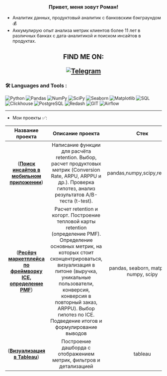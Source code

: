 ### <p align="center">Привет, меня зовут Роман!</p>

* Аналитик данных, продуктовый аналитик с банковским бэкграундом 💰
* Аккумулирую опыт анализа метрик клиентов более 11 лет в различных банках с дата-аналитикой и поиском инсайтов в продуктах.

<h2 align="center">FIND ME ON:
<div align="center">

  <a href="">[![Telegram](https://img.shields.io/badge/-Telegram-27A7E7?style=for-the-badge&logo=telegram)](https://t.me/Roman1991)</a>

</div>

###  🛠️ Languages and Tools :  

![Python](https://img.shields.io/badge/-Python-FFF?style=for-the-badge&logo=python)
![Pandas](https://img.shields.io/badge/Pandas-150458?style=for-the-badge&logo=pandas&logoColor=white)
![NumPy](https://img.shields.io/badge/NumPy-013243?style=for-the-badge&logo=numpy&logoColor=white)
![SciPy](https://img.shields.io/badge/SciPy-005F91?style=for-the-badge&logo=scipy&logoColor=white)
![Seaborn](https://img.shields.io/badge/Seaborn-8DD6F9?style=for-the-badge&logo=seaborn&logoColor=black)
![Matplotlib](https://img.shields.io/badge/Matplotlib-11557C?style=for-the-badge&logo=python&logoColor=white)
![SQL](https://img.shields.io/badge/-SQL-00A4EF?style=for-the-badge&logo=SQL)
![Clickhouse](https://img.shields.io/badge/-Clickhouse-FFF?style=for-the-badge&logo=Clickhouse)
![PostgreSQL](https://img.shields.io/badge/-PostgreSQL-FFF?style=for-the-badge&logo=PostgreSQL)
![Redash](https://img.shields.io/badge/-Redash-E44D26?style=for-the-badge&logo=Redash)
![GIT](https://img.shields.io/badge/-GIT-FFF?style=for-the-badge&logo=GIT)
![Airflow](https://img.shields.io/badge/-Airflow-77DDE7?style=for-the-badge&logo=AIRFLOW)

<hr>

* Мои проекты ✅:
  
|Название проекта| Описание проекта| Стек|
|:--------------:|:---------------:|:---:|
|(__[Поиск инсайтов в мобильном приложении](https://github.com/Roman19911/mobile_app_research)__)|Написание функции для расчёта retention. Выбор, расчет продуктовых метрик (Conversion Rate, ARPU, ARPPU и др.). Проверка гипотез, анализ результатов А/B-теста (t-test).|pandas,numpy,scipy,requests|
|(__[Ресёрч маркетплейса по фреймворку ICE, определение PMF](https://github.com/Roman19911/product_research_marketplace)__)|Расчет retention и когорт. Построение тепловой карты retention (определение PMF). Определение основных метрик, на которых стоит сконцентрироваться, визуализация в питоне (выручка, уникальные пользователи, конверсия, конверсия в повторный заказ, ARPPU). Выбор гипотез по ICE. Подведение итогов и формулирование выводов|pandas, seaborn, matplotlib, numpy, scipy|
|(__[Визуализация в Tableau](https://github.com/Roman19911/hotel_chain_dashboard)__)|Построение дашборда с отображением метрик, фильтров и детализацией|tableau|
